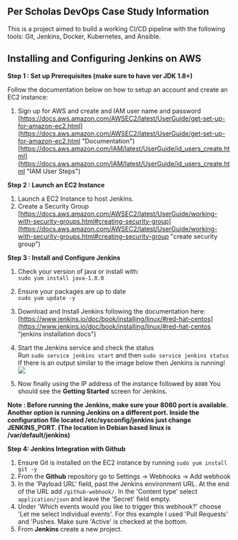 ## Per Scholas DevOps Case Study Information ##
This is a project aimed to build a working CI/CD pipeline with the following tools: Git, Jenkins, Docker, Kubernetes, and Ansible. 

## Installing and Configuring Jenkins on AWS  ##
**Step 1 : Set up Prerequisites (make sure to have ver JDK 1.8+)**

Follow the documentation below on how to setup an account and create an EC2 instance: <br>

1. Sign up for AWS and create and IAM user name and password <br>[https://docs.aws.amazon.com/AWSEC2/latest/UserGuide/get-set-up-for-amazon-ec2.html](https://docs.aws.amazon.com/AWSEC2/latest/UserGuide/get-set-up-for-amazon-ec2.html "Documentation") [https://docs.aws.amazon.com/IAM/latest/UserGuide/id_users_create.html](https://docs.aws.amazon.com/IAM/latest/UserGuide/id_users_create.html "IAM User Steps")

**Step 2 : Launch an EC2 Instance**
  
1. Launch a EC2 Instance to host Jenkins.
2. Create a Security Group <br>[https://docs.aws.amazon.com/AWSEC2/latest/UserGuide/working-with-security-groups.html#creating-security-group](https://docs.aws.amazon.com/AWSEC2/latest/UserGuide/working-with-security-groups.html#creating-security-group "create security group")

**Step 3 : Install and Configure Jenkins**

1. Check your version of java or install with:<br> `sudo yum install java-1.8.0`
2. Ensure your packages are up to date <br> `sudo yum update -y`
3. Download and Install Jenkins following the documentation here: <br> [https://www.jenkins.io/doc/book/installing/linux/#red-hat-centos](https://www.jenkins.io/doc/book/installing/linux/#red-hat-centos "jenkins installation docs")

4. Start the Jenkins service and check the status <br> Run `sudo service jenkins start` and then `sudo service jenkins status` <br> If there is an output similar to the image below then Jenkins is running!
![](https://i.imgur.com/zJ678Pl.png)

5. Now finally using the IP address of the instance followed by `8080` You should see the **Getting Started** screen for Jenkins. 

**Note : Before running the Jenkins, make sure your 8080 port is available. Another option is running Jenkins on a different port. Inside the configuration file located /etc/sysconfig/jenkins just change JENKINS_PORT. (The location in Debian based linux is /var/default/jenkins)**

**Step 4: Jenkins Integration with Github**

1. Ensure Git is installed on the EC2 instance by running `sudo yum install git -y`  
2. From the **Github** repository go to Settings -> Webhooks -> Add webhook
3. In the 'Payload URL' field, past the Jenkins environment URL. At the end of the URL add `/github-webhook/`. In the 'Content type' select `application/json` and leave the 'Secret' field empty. 
4. Under 'Which events would you like to trigger this webhook?' choose 'Let me select individual events'. For this example I used 'Pull Requests' and 'Pushes. Make sure 'Active' is checked at the bottom. 
5. From **Jenkins** create a new project. 